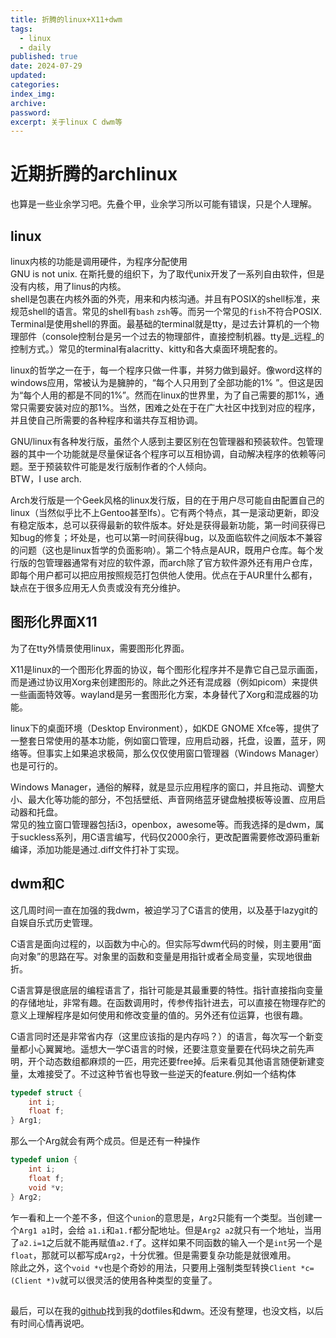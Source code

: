 ```yaml
---
title: 折腾的linux+X11+dwm
tags:
  - linux
  - daily
published: true
date: 2024-07-29
updated: 
categories: 
index_img: 
archive: 
password: 
excerpt: 关于linux C dwm等
---
```

# 近期折腾的archlinux
也算是一些业余学习吧。先叠个甲，业余学习所以可能有错误，只是个人理解。
## linux
linux内核的功能是调用硬件，为程序分配使用  
GNU is not unix. 在斯托曼的组织下，为了取代unix开发了一系列自由软件，但是没有内核，用了linus的内核。  
shell是包裹在内核外面的外壳，用来和内核沟通。并且有POSIX的shell标准，来规范shell的语言。常见的shell有`bash` `zsh`等。而另一个常见的`fish`不符合POSIX.  
Terminal是使用shell的界面。最基础的terminal就是tty，是过去计算机的一个物理部件（console控制台是另一个过去的物理部件，直接控制机器。tty是_远程_的控制方式。）常见的terminal有alacritty、kitty和各大桌面环境配套的。

linux的哲学之一在于，每一个程序只做一件事，并努力做到最好。像word这样的windows应用，常被认为是臃肿的，“每个人只用到了全部功能的1%
”。但这是因为“每个人用的都是不同的1%”。然而在linux的世界里，为了自己需要的那1%，通常只需要安装对应的那1%。当然，困难之处在于在广大社区中找到对应的程序，并且使自己所需要的各种程序和谐共存互相协调。

GNU/linux有各种发行版，虽然个人感到主要区别在包管理器和预装软件。包管理器的其中一个功能就是尽量保证各个程序可以互相协调，自动解决程序的依赖等问题。至于预装软件可能是发行版制作者的个人倾向。  
BTW，I use arch.

Arch发行版是一个Geek风格的linux发行版，目的在于用户尽可能自由配置自己的linux（当然似乎比不上Gentoo甚至lfs）。它有两个特点，其一是滚动更新，即没有稳定版本，总可以获得最新的软件版本。好处是获得最新功能，第一时间获得已知bug的修复；坏处是，也可以第一时间获得bug，以及面临软件之间版本不兼容的问题（这也是linux哲学的负面影响）。第二个特点是AUR，既用户仓库。每个发行版的包管理器通常有对应的软件源，而arch除了官方软件源外还有用户仓库，即每个用户都可以把应用按照规范打包供他人使用。优点在于AUR里什么都有，缺点在于很多应用无人负责或没有充分维护。

## 图形化界面X11
为了在tty外情景使用linux，需要图形化界面。

X11是linux的一个图形化界面的协议，每个图形化程序并不是靠它自己显示画面，而是通过协议用Xorg来创建图形的。除此之外还有混成器（例如picom）来提供一些画面特效等。wayland是另一套图形化方案，本身替代了Xorg和混成器的功能。

linux下的桌面环境（Desktop Environment），如KDE GNOME Xfce等，提供了一整套日常使用的基本功能，例如窗口管理，应用启动器，托盘，设置，蓝牙，网络等。但事实上如果追求极简，那么仅仅使用窗口管理器（Windows Manager）也是可行的。

Windows Manager，通俗的解释，就是显示应用程序的窗口，并且拖动、调整大小、最大化等功能的部分，不包括壁纸、声音网络蓝牙键盘触摸板等设置、应用启动器和托盘。  
常见的独立窗口管理器包括i3，openbox，awesome等。而我选择的是dwm，属于suckless系列，用C语言编写，代码仅2000余行，更改配置需要修改源码重新编译，添加功能是通过.diff文件打补丁实现。

## dwm和C
这几周时间一直在加强的我dwm，被迫学习了C语言的使用，以及基于lazygit的自娱自乐式历史管理。

C语言是面向过程的，以函数为中心的。但实际写dwm代码的时候，则主要用“面向对象”的思路在写。对象里的函数和变量是用指针或者全局变量，实现地很曲折。

C语言算是很底层的编程语言了，指针可能是其最重要的特性。指针直接指向变量的存储地址，非常有趣。在函数调用时，传参传指针进去，可以直接在物理存贮的意义上理解程序是如何使用和修改变量的值的。另外还有位运算，也很有趣。

C语言同时还是非常省内存（这里应该指的是内存吗？）的语言，每次写一个新变量都小心翼翼地。遥想大一学C语言的时候，还要注意变量要在代码块之前先声明，开个动态数组都麻烦的一匹，用完还要free掉。后来看见其他语言随便新建变量，太难接受了。不过这种节省也导致一些逆天的feature.例如一个结构体
```C
typedef struct {
    int i;
    float f;
} Arg1;
```
那么一个Arg就会有两个成员。但是还有一种操作
```C
typedef union {
    int i;
    float f;
    void *v;
} Arg2;
```
乍一看和上一个差不多，但这个`union`的意思是，`Arg2`只能有一个类型。当创建一个`Arg1 a1`时，会给 `a1.i`和`a1.f`都分配地址。但是`Arg2 a2`就只有一个地址，当用了`a2.i=1`之后就不能再赋值`a2.f`了。这样如果不同函数的输入一个是`int`另一个是`float`，那就可以都写成`Arg2`，十分优雅。但是需要复杂功能是就很难用。  
除此之外，这个`void *v`也是个奇妙的用法，只要用上强制类型转换`Client *c=(Client *)v`就可以很灵活的使用各种类型的变量了。

##

最后，可以在我的[github](https://github.com/hiraethecho)找到我的dotfiles和dwm。还没有整理，也没文档，以后有时间心情再说吧。
